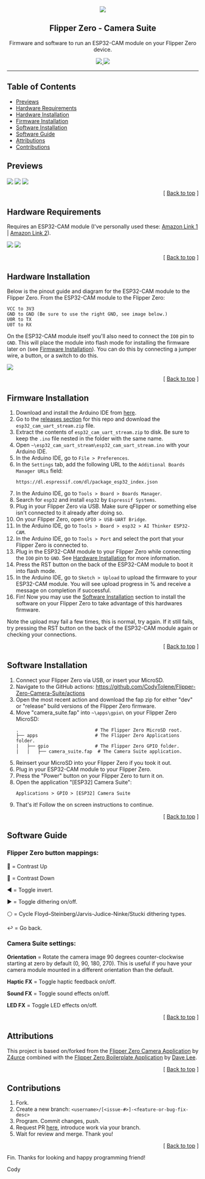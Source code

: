 <div align="center">
  <img align="center" src=".github/images/camera-suite.png" />
  <h2 align="center">Flipper Zero - Camera Suite</h2>
  <p align="center">
    Firmware and software to run an ESP32-CAM module on your Flipper Zero device.
  </p>
  <a href="https://shop.flipperzero.one/">
    <img src=".github/images/flipper-zero-buy-now.svg" />
  </a>
  <a href="https://docs.flipperzero.one/">
    <img src=".github/images/flipper-zero-docs.svg" />
  </a>
</div>

---

## Table of Contents <a name="index"></a>

- [Previews](#previews)
- [Hardware Requirements](#hardware-requirements)
- [Hardware Installation](#hardware-installation)
- [Firmware Installation](#firmware-installation)
- [Software Installation](#software-installation)
- [Software Guide](#software-guide)
- [Attributions](#attributions)
- [Contributions](#contributions)

## Previews <a name="previews"></a>

<img align="center" src=".github/images/preview_01.png" />

<img align="center" src=".github/images/preview_02.png" />

<img align="center" src=".github/images/preview.gif" />

<p align="right">[ <a href="#index">Back to top</a> ]</p>

## Hardware Requirements <a name="hardware-requirements"></a>

Requires an ESP32-CAM module (I've personally used these: [Amazon Link 1][amazon-esp32-cam-link-1] | [Amazon Link 2][amazon-esp32-cam-link-2]).

<img src=".github/images/esp32-cam-front.png" />
<img src=".github/images/esp32-cam-back.png" />

<p align="right">[ <a href="#index">Back to top</a> ]</p>

## Hardware Installation <a name="hardware-installation"></a>

Below is the pinout guide and diagram for the ESP32-CAM module to the Flipper Zero. From the ESP32-CAM module to the Flipper Zero:

```
VCC to 3V3
GND to GND (Be sure to use the right GND, see image below.)
U0R to TX
U0T to RX
```

On the ESP32-CAM module itself you'll also need to connect the `IO0` pin to `GND`. This will place the module into flash mode for installing the firmware later on (see [Firmware Installation](#firmware-installation)). You can do this by connecting a jumper wire, a button, or a switch to do this.

<img align="center" src=".github/images/esp32-cam-pinout-guide.png" />

<p align="right">[ <a href="#index">Back to top</a> ]</p>

## Firmware Installation <a name="firmware-installation"></a>

1. Download and install the Arduino IDE from [here][arduino-ide].
2. Go to the [releases section][flipper-zero-camera-suite-releases] for this repo and download the `esp32_cam_uart_stream.zip` file.
3. Extract the contents of `esp32_cam_uart_stream.zip` to disk. Be sure to keep the `.ino` file nested in the folder with the same name.
4. Open `~\esp32_cam_uart_stream\esp32_cam_uart_stream.ino` with your Arduino IDE.
5. In the Arduino IDE, go to `File > Preferences`.
6. In the `Settings` tab, add the following URL to the `Additional Boards Manager URLs` field:
   ```
   https://dl.espressif.com/dl/package_esp32_index.json
   ```
7. In the Arduino IDE, go to `Tools > Board > Boards Manager`.
8. Search for `esp32` and install `esp32` by `Espressif Systems`.
9. Plug in your Flipper Zero via USB. Make sure qFlipper or something else isn't connected to it already after doing so.
10. On your Flipper Zero, open `GPIO > USB-UART Bridge`.
11. In the Arduino IDE, go to `Tools > Board > esp32 > AI Thinker ESP32-CAM`.
12. In the Arduino IDE, go to `Tools > Port` and select the port that your Flipper Zero is connected to.
13. Plug in the ESP32-CAM module to your Flipper Zero while connecting the `IO0` pin to `GND`. See [Hardware Installation](#hardware-installation) for more information.
14. Press the RST button on the back of the ESP32-CAM module to boot it into flash mode.
15. In the Arduino IDE, go to `Sketch > Upload` to upload the firmware to your ESP32-CAM module. You will see upload progress in % and receive a message on completion if successful.
16. Fin! Now you may use the [Software Installation](#software-installation) section to install the software on your Flipper Zero to take advantage of this hardwares firmware.

Note the upload may fail a few times, this is normal, try again. If it still fails, try pressing the RST button on the back of the ESP32-CAM module again or checking your connections.

<p align="right">[ <a href="#index">Back to top</a> ]</p>

## Software Installation <a name="software-installation"></a>

1. Connect your Flipper Zero via USB, or insert your MicroSD.
2. Navigate to the GitHub actions: https://github.com/CodyTolene/Flipper-Zero-Camera-Suite/actions
3. Open the most recent action and download the fap zip for either "dev" or "release" build versions of the Flipper Zero firmware.
4. Move "camera_suite.fap" into `~\apps\gpio\` on your Flipper Zero MicroSD:
   ```
   .                            # The Flipper Zero MicroSD root.
   ├── apps                     # The Flipper Zero Applications folder.
   |   ├── gpio                 # The Flipper Zero GPIO folder.
   |   |   ├── camera_suite.fap  # The Camera Suite application.
   ```
5. Reinsert your MicroSD into your Flipper Zero if you took it out.
6. Plug in your ESP32-CAM module to your Flipper Zero.
7. Press the "Power" button on your Flipper Zero to turn it on.
8. Open the application "[ESP32] Camera Suite":
   ```
   Applications > GPIO > [ESP32] Camera Suite
   ```
9. That's it! Follow the on screen instructions to continue.

<p align="right">[ <a href="#index">Back to top</a> ]</p>

## Software Guide <a name="software-guide"></a>

### Flipper Zero button mappings:

🔼 = Contrast Up

🔽 = Contrast Down

◀️ = Toggle invert.

▶️ = Toggle dithering on/off.

⚪ = Cycle Floyd–Steinberg/Jarvis-Judice-Ninke/Stucki dithering types.

↩️ = Go back.

### Camera Suite settings:

**Orientation** = Rotate the camera image 90 degrees counter-clockwise starting at zero by default (0, 90, 180, 270). This is useful if you have your camera module mounted in a different orientation than the default.

**Haptic FX** = Toggle haptic feedback on/off.

**Sound FX** = Toggle sound effects on/off.

**LED FX** = Toggle LED effects on/off.

<p align="right">[ <a href="#index">Back to top</a> ]</p>

## Attributions <a name="attributions"></a>

This project is based on/forked from the [Flipper Zero Camera Application][flipperzero-camera]
by [Z4urce][github-profile-z4urce] combined with the [Flipper Zero Boilerplate Application][flipper-zero-fap-boilerplate]
by [Dave Lee][github-profile-leedave].

<p align="right">[ <a href="#index">Back to top</a> ]</p>

## Contributions <a name="contributions"></a>

1. Fork.
2. Create a new branch: `<username>/[<issue-#>]-<feature-or-bug-fix-desc>`
3. Program. Commit changes, push.
4. Request PR [here][pull-request-link], introduce work via your branch.
5. Wait for review and merge. Thank you!

<p align="right">[ <a href="#index">Back to top</a> ]</p>

Fin. Thanks for looking and happy programming friend!

Cody

<!-- LINKS -->

[amazon-esp32-cam-link-1]: https://amzn.to/3NCoQUq
[amazon-esp32-cam-link-2]: https://amzn.to/46IuAF9
[arduino-ide]: https://www.arduino.cc/en/software
[flipper-zero-camera-suite-releases]: https://github.com/CodyTolene/Flipper-Zero-Camera-Suite/releases
[flipper-zero-fap-boilerplate]: https://github.com/leedave/flipper-zero-fap-boilerplate
[flipperzero-camera]: https://github.com/Z4urce/flipperzero-camera
[github-profile-leedave]: https://github.com/leedave
[github-profile-z4urce]: https://github.com/Z4urce
[pull-request-link]: https://github.com/CodyTolene/Flipper-Zero-Camera-Suite/pulls
